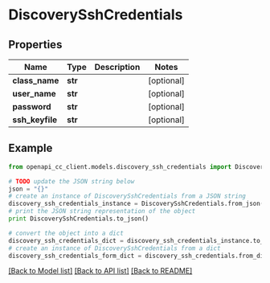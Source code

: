 # DiscoverySshCredentials


## Properties
Name | Type | Description | Notes
------------ | ------------- | ------------- | -------------
**class_name** | **str** |  | [optional] 
**user_name** | **str** |  | [optional] 
**password** | **str** |  | [optional] 
**ssh_keyfile** | **str** |  | [optional] 

## Example

```python
from openapi_cc_client.models.discovery_ssh_credentials import DiscoverySshCredentials

# TODO update the JSON string below
json = "{}"
# create an instance of DiscoverySshCredentials from a JSON string
discovery_ssh_credentials_instance = DiscoverySshCredentials.from_json(json)
# print the JSON string representation of the object
print DiscoverySshCredentials.to_json()

# convert the object into a dict
discovery_ssh_credentials_dict = discovery_ssh_credentials_instance.to_dict()
# create an instance of DiscoverySshCredentials from a dict
discovery_ssh_credentials_form_dict = discovery_ssh_credentials.from_dict(discovery_ssh_credentials_dict)
```
[[Back to Model list]](../README.md#documentation-for-models) [[Back to API list]](../README.md#documentation-for-api-endpoints) [[Back to README]](../README.md)


